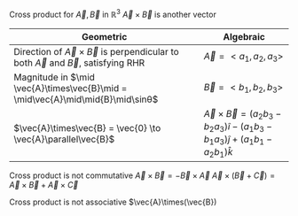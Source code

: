 Cross product for $\vec{A}, \vec{B}$ in $\mathbb{R}^3$
	$\vec{A} \times \vec{B}$ is another vector

| Geometric                                                                                              | Algebraic                   |
| ------------------------------------------------------------------------------------------------------ | --------------------------- |
| Direction of $\vec{A} \times \vec{B}$ is perpendicular to both $\vec{A}$ and $\vec{B}$, satisfying RHR | $\vec{A} = <a_1,a_2,a_3>$   |
| Magnitude in $\mid \vec{A}\times\vec{B}\mid = \mid\vec{A}\mid\mid{B}\mid\sinθ$                         | $\vec{B} = <b_1,b_2,b_3>$   |
| $\vec{A}\times\vec{B} = \vec{0} \to \vec{A}\parallel\vec{B}$                                           | $\vec{A}\times\vec{B} = (a_2b_3-b_2a_3)\hat{i} -(a_1b_3-b_1a_3)\hat{j}+(a_1b_1-a_2b_1)\hat{k}$ |                                                                                                       |                             |

Cross product is not commutative
	$\vec{A}\times\vec{B} = -\vec{B}\times\vec{A}$
	$\vec{A}\times(\vec{B}+\vec{C}) = \vec{A}\times\vec{B} + \vec{A}\times\vec{C}$

Cross product is not associative
	$\vec{A}\times(\vec{B}\)